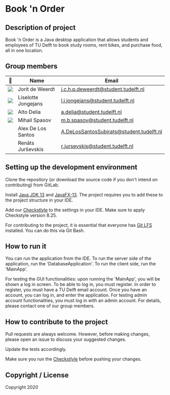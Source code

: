 ﻿# Book 'n Order
[](client/src/main/resources/Images/mycampusbookingslogo.png)

## Description of project
Book 'n Order is a Java desktop application that allows students and employees of TU Delft to book study rooms, rent bikes, and purchase food, all in one location.

## Group members

| 📸 | Name | Email |
|---|---|---|
| ![](https://i.imgur.com/QOx3q2W.png) | Jorit de Weerdt | j.c.h.p.deweerdt@student.tudelft.nl |
| ![](https://imgur.com/nbPNECF.png) | Liselotte Jongejans | l.j.jongejans@student.tudelft.nl |
| ![](https://i.imgur.com/eK3Wqb0.jpg) | Alto Delia | a.delia@student.tudelft.nl |
| ![](https://i.imgur.com/kBzTAHD.jpg?1) | Mihail Spasov | m.b.spasov@student.tudelft.nl |
| ![]() | Alex De Los Santos | A.DeLosSantosSubirats@student.tudelft.nl |
| ![]() | Renāts Jurševskis | r.jursevskis@student.tudelft.nl |

## Setting up the development environment
Clone the repository (or download the source code if you don't intend on contributing) from GitLab. 

Install [Java JDK 13](https://www.oracle.com/java/technologies/javase-jdk13-downloads.html) and [JavaFX-13](https://openjfx.io/). The project requires you to add these to the project structure in your IDE.

Add our [Checkstlyle](config/checkstyle/checkstyle.xml) to the settings in your IDE. Make sure to apply Checkstyle version 8.25. 

For contributing to the project, it is essential that everyone has [Git LFS](https://git-lfs.github.com/) installed. You can do this via Git Bash.

## How to run it
You can run the application from the IDE. To run the server side of the application, run the 'DatabaseApplication'. To run the client side, run the 'MainApp'.

For testing the GUI functionalities: upon running the 'MainApp', you will be shown a log in screen. To be able to log in, you must register. In order to register, you must have a TU Delft email account. Once you have an account, you can log in, and enter the application. For testing admin account functionalities, you must log in with an admin account. For details, please contact one of our group members.

## How to contribute to the project
Pull requests are always welcome. However, before making changes, please open an issue to discuss your suggested changes. 

Update the tests accordingly.

Make sure you run the [Checkstlyle](config/checkstyle/checkstyle.xml) before pushing your changes.

## Copyright / License
Copyright 2020